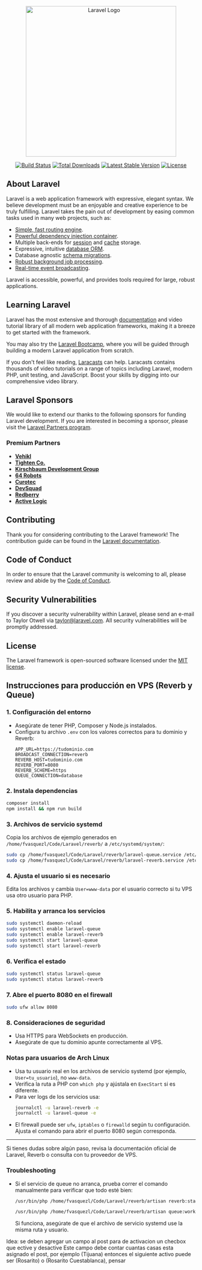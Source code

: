 <p align="center"><a href="https://laravel.com" target="_blank"><img src="https://raw.githubusercontent.com/laravel/art/master/logo-lockup/5%20SVG/2%20CMYK/1%20Full%20Color/laravel-logolockup-cmyk-red.svg" width="400" alt="Laravel Logo"></a></p>

<p align="center">
<a href="https://github.com/laravel/framework/actions"><img src="https://github.com/laravel/framework/workflows/tests/badge.svg" alt="Build Status"></a>
<a href="https://packagist.org/packages/laravel/framework"><img src="https://img.shields.io/packagist/dt/laravel/framework" alt="Total Downloads"></a>
<a href="https://packagist.org/packages/laravel/framework"><img src="https://img.shields.io/packagist/v/laravel/framework" alt="Latest Stable Version"></a>
<a href="https://packagist.org/packages/laravel/framework"><img src="https://img.shields.io/packagist/l/laravel/framework" alt="License"></a>
</p>

## About Laravel

Laravel is a web application framework with expressive, elegant syntax. We believe development must be an enjoyable and creative experience to be truly fulfilling. Laravel takes the pain out of development by easing common tasks used in many web projects, such as:

- [Simple, fast routing engine](https://laravel.com/docs/routing).
- [Powerful dependency injection container](https://laravel.com/docs/container).
- Multiple back-ends for [session](https://laravel.com/docs/session) and [cache](https://laravel.com/docs/cache) storage.
- Expressive, intuitive [database ORM](https://laravel.com/docs/eloquent).
- Database agnostic [schema migrations](https://laravel.com/docs/migrations).
- [Robust background job processing](https://laravel.com/docs/queues).
- [Real-time event broadcasting](https://laravel.com/docs/broadcasting).

Laravel is accessible, powerful, and provides tools required for large, robust applications.

## Learning Laravel

Laravel has the most extensive and thorough [documentation](https://laravel.com/docs) and video tutorial library of all modern web application frameworks, making it a breeze to get started with the framework.

You may also try the [Laravel Bootcamp](https://bootcamp.laravel.com), where you will be guided through building a modern Laravel application from scratch.

If you don't feel like reading, [Laracasts](https://laracasts.com) can help. Laracasts contains thousands of video tutorials on a range of topics including Laravel, modern PHP, unit testing, and JavaScript. Boost your skills by digging into our comprehensive video library.

## Laravel Sponsors

We would like to extend our thanks to the following sponsors for funding Laravel development. If you are interested in becoming a sponsor, please visit the [Laravel Partners program](https://partners.laravel.com).

### Premium Partners

- **[Vehikl](https://vehikl.com)**
- **[Tighten Co.](https://tighten.co)**
- **[Kirschbaum Development Group](https://kirschbaumdevelopment.com)**
- **[64 Robots](https://64robots.com)**
- **[Curotec](https://www.curotec.com/services/technologies/laravel)**
- **[DevSquad](https://devsquad.com/hire-laravel-developers)**
- **[Redberry](https://redberry.international/laravel-development)**
- **[Active Logic](https://activelogic.com)**

## Contributing

Thank you for considering contributing to the Laravel framework! The contribution guide can be found in the [Laravel documentation](https://laravel.com/docs/contributions).

## Code of Conduct

In order to ensure that the Laravel community is welcoming to all, please review and abide by the [Code of Conduct](https://laravel.com/docs/contributions#code-of-conduct).

## Security Vulnerabilities

If you discover a security vulnerability within Laravel, please send an e-mail to Taylor Otwell via [taylor@laravel.com](mailto:taylor@laravel.com). All security vulnerabilities will be promptly addressed.

## License

The Laravel framework is open-sourced software licensed under the [MIT license](https://opensource.org/licenses/MIT).

## Instrucciones para producción en VPS (Reverb y Queue)

### 1. Configuración del entorno
- Asegúrate de tener PHP, Composer y Node.js instalados.
- Configura tu archivo `.env` con los valores correctos para tu dominio y Reverb:
  ```env
  APP_URL=https://tudominio.com
  BROADCAST_CONNECTION=reverb
  REVERB_HOST=tudominio.com
  REVERB_PORT=8080
  REVERB_SCHEME=https
  QUEUE_CONNECTION=database
  ```

### 2. Instala dependencias
```bash
composer install
npm install && npm run build
```

### 3. Archivos de servicio systemd
Copia los archivos de ejemplo generados en `/home/fvasquezl/Code/Laravel/reverb/` a `/etc/systemd/system/`:
```bash
sudo cp /home/fvasquezl/Code/Laravel/reverb/laravel-queue.service /etc/systemd/system/
sudo cp /home/fvasquezl/Code/Laravel/reverb/laravel-reverb.service /etc/systemd/system/
```

### 4. Ajusta el usuario si es necesario
Edita los archivos y cambia `User=www-data` por el usuario correcto si tu VPS usa otro usuario para PHP.

### 5. Habilita y arranca los servicios
```bash
sudo systemctl daemon-reload
sudo systemctl enable laravel-queue
sudo systemctl enable laravel-reverb
sudo systemctl start laravel-queue
sudo systemctl start laravel-reverb
```

### 6. Verifica el estado
```bash
sudo systemctl status laravel-queue
sudo systemctl status laravel-reverb
```

### 7. Abre el puerto 8080 en el firewall
```bash
sudo ufw allow 8080
```

### 8. Consideraciones de seguridad
- Usa HTTPS para WebSockets en producción.
- Asegúrate de que tu dominio apunte correctamente al VPS.

### Notas para usuarios de Arch Linux
- Usa tu usuario real en los archivos de servicio systemd (por ejemplo, `User=tu_usuario`), no `www-data`.
- Verifica la ruta a PHP con `which php` y ajústala en `ExecStart` si es diferente.
- Para ver logs de los servicios usa:
  ```bash
  journalctl -u laravel-reverb -e
  journalctl -u laravel-queue -e
  ```
- El firewall puede ser `ufw`, `iptables` o `firewalld` según tu configuración. Ajusta el comando para abrir el puerto 8080 según corresponda.

---

Si tienes dudas sobre algún paso, revisa la documentación oficial de Laravel, Reverb o consulta con tu proveedor de VPS.

### Troubleshooting

- Si el servicio de queue no arranca, prueba correr el comando manualmente para verificar que todo esté bien:
  ```bash
  /usr/bin/php /home/fvasquezl/Code/Laravel/reverb/artisan reverb:start

  /usr/bin/php /home/fvasquezl/Code/Laravel/reverb/artisan queue:work
  ```
  Si funciona, asegúrate de que el archivo de servicio systemd use la misma ruta y usuario.


Idea: se deben agregar un campo al post para de activacion un checbox que ective y desactive
Este campo debe contar cuantas casas esta asignado el post, por ejemplo (Tijuana) entonces el siguiente activo puede ser (Rosarito) o (Rosarito Cuestablanca), pensar